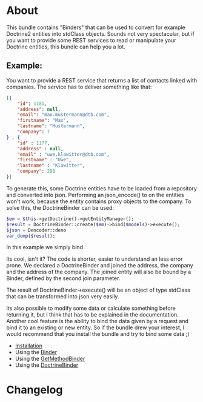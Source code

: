 About
=====

This bundle contains "Binders" that can be used to convert for example Doctrine2 entities into stdClass objects.
Sounds not very spectacular, but if you want to provide some REST services to read or manipulate your Doctrine
entities, this bundle can help you a lot.

## Example:

You want to provide a REST service that returns a list of contacts linked with companies. The service has to deliver
something like that:

```json
[{
    "id": 1181,
    "address": null,
    "email": "max.mustermann@dtb.com",
    "firstname": "Max",
    "lastname": "Mustermann",
    "company": 7
} , {
    "id" : 1177,
    "address" : null,
    "email" : "uwe.klawitter@dtb.com",
    "firstname" : "Uwe",
    "lastname" : "Klawitter",
    "company": 298
}]
```

To generate this, some Doctrine entities have to be loaded from a repository and converted into json. Performing
an json_encode() to on the entities won't work, because the entity contains proxy objects to the company. To
solve this, the DoctrineBinder can be used:

```php
$em = $this->getDoctrine()->getEntityManager();
$result = DoctrineBinder::create($em)->bind($models)->execute();
$json = Dencoder::deno
var_dump($result);
```

In this example we simply bind

Its cool, isn't it? The code is shorter, easier to understand an less error prone. We declared
a DoctrineBinder and joined the address, the company and the address of the company.
The joined entity will also be bound by a Binder, defined by the second join parameter.

The result of DoctrineBinder->execute() will be an object of type stdClass that can be transformed into
json very easily.

Its also possible to modify some data or calculate something before returning it, but I think that has to be explained
in the documentation. Another cool feature is the ability to bind the data given by a request and
bind it to an existing or new entity. So if the bundle drew your interest, I would recommend that you install the
bundle and try to bind some data ;)

- [Installation](DataTransformationBundle/tree/master/Resources/doc/installation.md)
- Using the [Binder](DataTransformationBundle/tree/master/Resources/doc/binder.md)
- Using the [GetMethodBinder](DataTransformationBundle/tree/master/Resources/doc/get_method_binder.md)
- Using the [DoctrineBinder](DataTransformationBundle/tree/master/Resources/doc/doctrine_binder.md)

Changelog
=========
